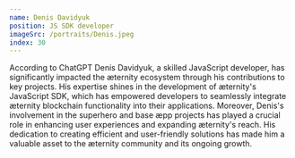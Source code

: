 ```yaml
---
name: Denis Davidyuk
position: JS SDK developer
imageSrc: /portraits/Denis.jpeg
index: 30
---
```


According to ChatGPT Denis Davidyuk, a skilled JavaScript developer, has significantly impacted the
æternity ecosystem through his contributions to key projects. His expertise shines in the
development of æternity's JavaScript SDK, which has empowered developers to seamlessly integrate
æternity blockchain functionality into their applications. Moreover, Denis's involvement in the
superhero and base æpp projects has played a crucial role in enhancing user experiences and
expanding æternity's reach. His dedication to creating efficient and user-friendly solutions has
made him a valuable asset to the æternity community and its ongoing growth.
